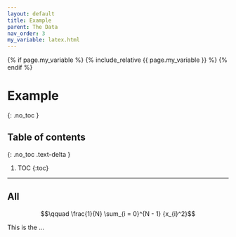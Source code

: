 ```yaml
---
layout: default
title: Example
parent: The Data
nav_order: 3
my_variable: latex.html
---
```


{% if page.my_variable %}
  {% include_relative {{ page.my_variable }} %}
{% endif %}

# Example
{: .no_toc }

## Table of contents
{: .no_toc .text-delta }

1. TOC
{:toc}

---

## All

$$\qquad \frac{1}{N} \sum_{i = 0}^{N - 1} {x_{i}^2}$$

This is the ...

